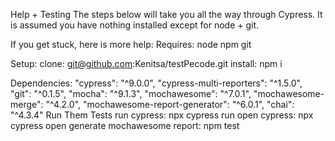 Help + Testing
The steps below will take you all the way through Cypress. It is assumed you have nothing installed except for node + git.

If you get stuck, here is more help:
Requires:
    node
    npm
    git

Setup:
    clone: git@github.com:Kenitsa/testPecode.git
    install: npm i

Dependencies: 
    "cypress": "^9.0.0",
    "cypress-multi-reporters": "^1.5.0",
    "git": "^0.1.5",
    "mocha": "^9.1.3",
    "mochawesome": "^7.0.1",
    "mochawesome-merge": "^4.2.0",
    "mochawesome-report-generator": "^6.0.1",
    "chai": "^4.3.4"
Run Them Tests
     run cypress: npx cypress run
     open cypress: npx cypress open
     generate mochawesome report: npm test   
